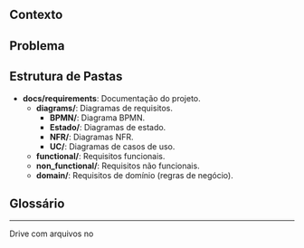 ## Contexto


## Problema


## Estrutura de Pastas

- **docs/requirements**: Documentação do projeto.
  - **diagrams/**: Diagramas de requisitos.
    - **BPMN/**: Diagrama BPMN.
    - **Estado/**: Diagramas de estado.
    - **NFR/**: Diagramas NFR.
    - **UC/**: Diagramas de casos de uso.
  - **functional/**: Requisitos funcionais.
  - **non_functional/**: Requisitos não funcionais.
  - **domain/**: Requisitos de domínio (regras de negócio).

## Glossário

---

Drive com arquivos no 
